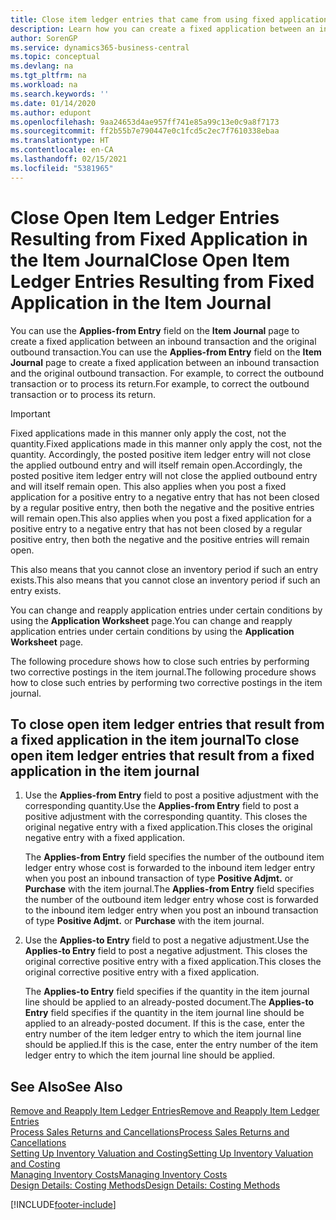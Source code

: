 ```yaml
---
title: Close item ledger entries that came from using fixed application
description: Learn how you can create a fixed application between an inbound transaction and the original outbound transaction in the item journal.
author: SorenGP
ms.service: dynamics365-business-central
ms.topic: conceptual
ms.devlang: na
ms.tgt_pltfrm: na
ms.workload: na
ms.search.keywords: ''
ms.date: 01/14/2020
ms.author: edupont
ms.openlocfilehash: 9aa24653d4ae957ff741e85a99c13e0c9a8f7173
ms.sourcegitcommit: ff2b55b7e790447e0c1fcd5c2ec7f7610338ebaa
ms.translationtype: HT
ms.contentlocale: en-CA
ms.lasthandoff: 02/15/2021
ms.locfileid: "5381965"
---
```

# <a name="close-open-item-ledger-entries-resulting-from-fixed-application-in-the-item-journal"></a><span data-ttu-id="698eb-103">Close Open Item Ledger Entries Resulting from Fixed Application in the Item Journal</span><span class="sxs-lookup"><span data-stu-id="698eb-103">Close Open Item Ledger Entries Resulting from Fixed Application in the Item Journal</span></span>

<span data-ttu-id="698eb-104">You can use the **Applies-from Entry** field on the **Item Journal** page to create a fixed application between an inbound transaction and the original outbound transaction.</span><span class="sxs-lookup"><span data-stu-id="698eb-104">You can use the **Applies-from Entry** field on the **Item Journal** page to create a fixed application between an inbound transaction and the original outbound transaction.</span></span> <span data-ttu-id="698eb-105">For example, to correct the outbound transaction or to process its return.</span><span class="sxs-lookup"><span data-stu-id="698eb-105">For example, to correct the outbound transaction or to process its return.</span></span>  

> [!IMPORTANT]  
> <span data-ttu-id="698eb-106">Fixed applications made in this manner only apply the cost, not the quantity.</span><span class="sxs-lookup"><span data-stu-id="698eb-106">Fixed applications made in this manner only apply the cost, not the quantity.</span></span> <span data-ttu-id="698eb-107">Accordingly, the posted positive item ledger entry will not close the applied outbound entry and will itself remain open.</span><span class="sxs-lookup"><span data-stu-id="698eb-107">Accordingly, the posted positive item ledger entry will not close the applied outbound entry and will itself remain open.</span></span> <span data-ttu-id="698eb-108">This also applies when you post a fixed application for a positive entry to a negative entry that has not been closed by a regular positive entry, then both the negative and the positive entries will remain open.</span><span class="sxs-lookup"><span data-stu-id="698eb-108">This also applies when you post a fixed application for a positive entry to a negative entry that has not been closed by a regular positive entry, then both the negative and the positive entries will remain open.</span></span>  
>
> <span data-ttu-id="698eb-109">This also means that you cannot close an inventory period if such an entry exists.</span><span class="sxs-lookup"><span data-stu-id="698eb-109">This also means that you cannot close an inventory period if such an entry exists.</span></span>  

<span data-ttu-id="698eb-110">You can change and reapply application entries under certain conditions by using the **Application Worksheet** page.</span><span class="sxs-lookup"><span data-stu-id="698eb-110">You can change and reapply application entries under certain conditions by using the **Application Worksheet** page.</span></span>  

<span data-ttu-id="698eb-111">The following procedure shows how to close such entries by performing two corrective postings in the item journal.</span><span class="sxs-lookup"><span data-stu-id="698eb-111">The following procedure shows how to close such entries by performing two corrective postings in the item journal.</span></span>  

## <a name="to-close-open-item-ledger-entries-that-result-from-a-fixed-application-in-the-item-journal"></a><span data-ttu-id="698eb-112">To close open item ledger entries that result from a fixed application in the item journal</span><span class="sxs-lookup"><span data-stu-id="698eb-112">To close open item ledger entries that result from a fixed application in the item journal</span></span>  

1. <span data-ttu-id="698eb-113">Use the **Applies-from Entry** field to post a positive adjustment with the corresponding quantity.</span><span class="sxs-lookup"><span data-stu-id="698eb-113">Use the **Applies-from Entry** field to post a positive adjustment with the corresponding quantity.</span></span> <span data-ttu-id="698eb-114">This closes the original negative entry with a fixed application.</span><span class="sxs-lookup"><span data-stu-id="698eb-114">This closes the original negative entry with a fixed application.</span></span>  

    <span data-ttu-id="698eb-115">The **Applies-from Entry** field specifies the number of the outbound item ledger entry whose cost is forwarded to the inbound item ledger entry when you post an inbound transaction of type **Positive Adjmt.** or **Purchase** with the item journal.</span><span class="sxs-lookup"><span data-stu-id="698eb-115">The **Applies-from Entry** field specifies the number of the outbound item ledger entry whose cost is forwarded to the inbound item ledger entry when you post an inbound transaction of type **Positive Adjmt.** or **Purchase** with the item journal.</span></span>  
2. <span data-ttu-id="698eb-116">Use the **Applies-to Entry** field to post a negative adjustment.</span><span class="sxs-lookup"><span data-stu-id="698eb-116">Use the **Applies-to Entry** field to post a negative adjustment.</span></span> <span data-ttu-id="698eb-117">This closes the original corrective positive entry with a fixed application.</span><span class="sxs-lookup"><span data-stu-id="698eb-117">This closes the original corrective positive entry with a fixed application.</span></span>  

    <span data-ttu-id="698eb-118">The **Applies-to Entry** field specifies if the quantity in the item journal line should be applied to an already-posted document.</span><span class="sxs-lookup"><span data-stu-id="698eb-118">The **Applies-to Entry** field specifies if the quantity in the item journal line should be applied to an already-posted document.</span></span> <span data-ttu-id="698eb-119">If this is the case, enter the entry number of the item ledger entry to which the item journal line should be applied.</span><span class="sxs-lookup"><span data-stu-id="698eb-119">If this is the case, enter the entry number of the item ledger entry to which the item journal line should be applied.</span></span>

## <a name="see-also"></a><span data-ttu-id="698eb-120">See Also</span><span class="sxs-lookup"><span data-stu-id="698eb-120">See Also</span></span>

[<span data-ttu-id="698eb-121">Remove and Reapply Item Ledger Entries</span><span class="sxs-lookup"><span data-stu-id="698eb-121">Remove and Reapply Item Ledger Entries</span></span>](finance-how-to-remove-and-reapply-item-entries.md)  
[<span data-ttu-id="698eb-122">Process Sales Returns and Cancellations</span><span class="sxs-lookup"><span data-stu-id="698eb-122">Process Sales Returns and Cancellations</span></span>](sales-how-process-sales-returns-cancellations.md)  
[<span data-ttu-id="698eb-123">Setting Up Inventory Valuation and Costing</span><span class="sxs-lookup"><span data-stu-id="698eb-123">Setting Up Inventory Valuation and Costing</span></span>](finance-set-up-inventory-valuation-and-costing.md)  
[<span data-ttu-id="698eb-124">Managing Inventory Costs</span><span class="sxs-lookup"><span data-stu-id="698eb-124">Managing Inventory Costs</span></span>](finance-manage-inventory-costs.md)  
[<span data-ttu-id="698eb-125">Design Details: Costing Methods</span><span class="sxs-lookup"><span data-stu-id="698eb-125">Design Details: Costing Methods</span></span>](design-details-costing-methods.md)


[!INCLUDE[footer-include](includes/footer-banner.md)]